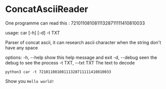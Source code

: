 # ConcatAsciiReader
One programme can read this : 72101108108111328711111410810033


usage: car [-h] [-d] -t TXT

Parser of concat ascii, it can research ascii character when the string don't have any space

options:
  -h, --help         show this help message and exit
  -d, --debug        seen the debug to see the process
  -t TXT, --txt TXT  The text to decode
  
  ```
  python3 car -t 72101108108111328711111410810033
  ```
  Show you `Hello world!`
  
  
